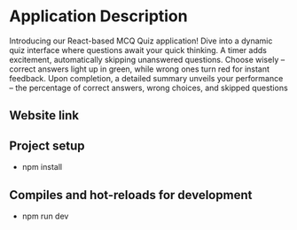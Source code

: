 # Application Description
Introducing our React-based MCQ Quiz application! Dive into a dynamic quiz interface where questions await your quick thinking. A timer adds excitement, automatically skipping unanswered questions. Choose wisely – correct answers light up in green, while wrong ones turn red for instant feedback.
Upon completion, a detailed summary unveils your performance – the percentage of correct answers, wrong choices, and skipped questions

 ## Website link <a name = "link"></a>


## Project setup <a name = "Project-setup"></a>
- npm install

## Compiles and hot-reloads for development <a name = "Compiles-and-hot-reloads-for-development"></a>
- npm run dev



